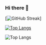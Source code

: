 ### Hi there 👋

[![GitHub Streak](https://streak-stats.demolab.com/?user=ItsAlphaHelix&theme=dark)]




[![Top Langs](https://github-readme-stats-git-masterrstaa-rickstaa.vercel.app/api/top-langs/?username=ItsAlphaHelix)](https://github.com/ItsAlphaHelix/github-readme-stats)

![Top Langs](https://github-readme-stats.vercel.app/api/top-langs/?username=ItsAlphaHelix&theme=tokyonight)
